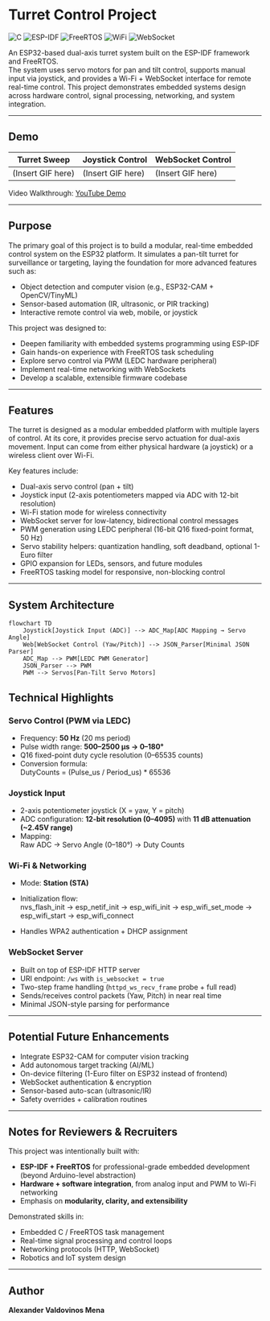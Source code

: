 # Turret Control Project

![C](https://img.shields.io/badge/Language-C-blue)
![ESP-IDF](https://img.shields.io/badge/Framework-ESP--IDF-green)
![FreeRTOS](https://img.shields.io/badge/RTOS-FreeRTOS-orange)
![WiFi](https://img.shields.io/badge/Connectivity-WiFi-lightgrey)
![WebSocket](https://img.shields.io/badge/Protocol-WebSocket-purple)


An ESP32-based dual-axis turret system built on the ESP-IDF framework and FreeRTOS.  
The system uses servo motors for pan and tilt control, supports manual input via joystick, and provides a Wi-Fi + WebSocket interface for remote real-time control. This project demonstrates embedded systems design across hardware control, signal processing, networking, and system integration.

---

## Demo

| Turret Sweep | Joystick Control | WebSocket Control |
|--------------|-----------------|-------------------|
| (Insert GIF here) | (Insert GIF here) | (Insert GIF here) |

Video Walkthrough: [YouTube Demo](https://youtu.be/your-demo-link)

---

## Purpose

The primary goal of this project is to build a modular, real-time embedded control system on the ESP32 platform. It simulates a pan-tilt turret for surveillance or targeting, laying the foundation for more advanced features such as:

- Object detection and computer vision (e.g., ESP32-CAM + OpenCV/TinyML)
- Sensor-based automation (IR, ultrasonic, or PIR tracking)
- Interactive remote control via web, mobile, or joystick

This project was designed to:

- Deepen familiarity with embedded systems programming using ESP-IDF
- Gain hands-on experience with FreeRTOS task scheduling
- Explore servo control via PWM (LEDC hardware peripheral)
- Implement real-time networking with WebSockets
- Develop a scalable, extensible firmware codebase

---

## Features
The turret is designed as a modular embedded platform with multiple layers of control. 
At its core, it provides precise servo actuation for dual-axis movement. Input can come 
from either physical hardware (a joystick) or a wireless client over Wi-Fi. 

Key features include:
- Dual-axis servo control (pan + tilt)
- Joystick input (2-axis potentiometers mapped via ADC with 12-bit resolution)
- Wi-Fi station mode for wireless connectivity
- WebSocket server for low-latency, bidirectional control messages
- PWM generation using LEDC peripheral (16-bit Q16 fixed-point format, 50 Hz)
- Servo stability helpers: quantization handling, soft deadband, optional 1-Euro filter
- GPIO expansion for LEDs, sensors, and future modules
- FreeRTOS tasking model for responsive, non-blocking control

---

## System Architecture

```mermaid
flowchart TD
    Joystick[Joystick Input (ADC)] --> ADC_Map[ADC Mapping → Servo Angle]
    Web[WebSocket Control (Yaw/Pitch)] --> JSON_Parser[Minimal JSON Parser]
    ADC_Map --> PWM[LEDC PWM Generator]
    JSON_Parser --> PWM
    PWM --> Servos[Pan-Tilt Servo Motors]
```

## Technical Highlights

### Servo Control (PWM via LEDC)
- Frequency: **50 Hz** (20 ms period)  
- Pulse width range: **500–2500 µs → 0–180°**  
- Q16 fixed-point duty cycle resolution (0–65535 counts)  
- Conversion formula:  
DutyCounts = (Pulse_us / Period_us) * 65536


### Joystick Input
- 2-axis potentiometer joystick (X = yaw, Y = pitch)  
- ADC configuration: **12-bit resolution (0–4095)** with **11 dB attenuation (~2.45V range)**  
- Mapping:  
Raw ADC → Servo Angle (0–180°) → Duty Counts



### Wi-Fi & Networking
- Mode: **Station (STA)**  
- Initialization flow:  
nvs_flash_init → esp_netif_init → esp_wifi_init → esp_wifi_set_mode → esp_wifi_start → esp_wifi_connect


- Handles WPA2 authentication + DHCP assignment  

### WebSocket Server
- Built on top of ESP-IDF HTTP server  
- URI endpoint: `/ws` with `is_websocket = true`  
- Two-step frame handling (`httpd_ws_recv_frame` probe + full read)  
- Sends/receives control packets (Yaw, Pitch) in near real time  
- Minimal JSON-style parsing for performance  

---

## Potential Future Enhancements
- Integrate ESP32-CAM for computer vision tracking  
- Add autonomous target tracking (AI/ML)  
- On-device filtering (1-Euro filter on ESP32 instead of frontend)  
- WebSocket authentication & encryption  
- Sensor-based auto-scan (ultrasonic/IR)  
- Safety overrides + calibration routines  

---

## Notes for Reviewers & Recruiters
This project was intentionally built with:  
- **ESP-IDF + FreeRTOS** for professional-grade embedded development (beyond Arduino-level abstraction)  
- **Hardware + software integration**, from analog input and PWM to Wi-Fi networking  
- Emphasis on **modularity, clarity, and extensibility**  

Demonstrated skills in:  
- Embedded C / FreeRTOS task management  
- Real-time signal processing and control loops  
- Networking protocols (HTTP, WebSocket)  
- Robotics and IoT system design  

---

## Author
**Alexander Valdovinos Mena**